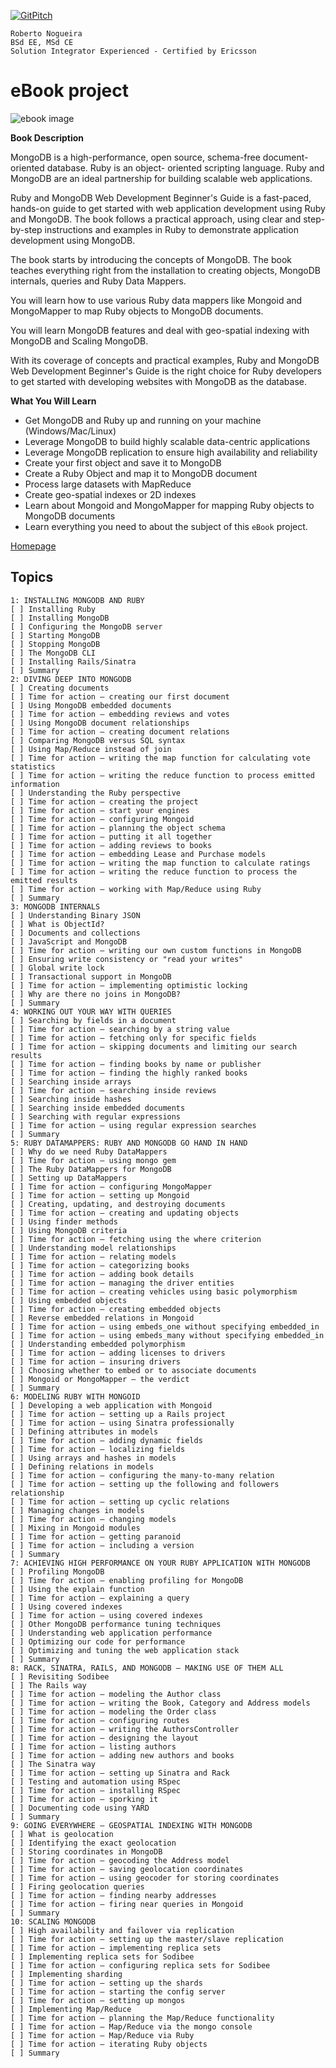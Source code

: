 [![GitPitch](https://gitpitch.com/assets/badge.svg)](https://gitpitch.com/enogrob/ebook-project/master)
```
Roberto Nogueira  
BSd EE, MSd CE
Solution Integrator Experienced - Certified by Ericsson
```
# eBook project

![ebook image](assets/ebook.png)

**Book Description**

MongoDB is a high-performance, open source, schema-free document-oriented database. Ruby is an object- oriented scripting language. Ruby and MongoDB are an ideal partnership for building scalable web applications.

Ruby and MongoDB Web Development Beginner's Guide is a fast-paced, hands-on guide to get started with web application development using Ruby and MongoDB. The book follows a practical approach, using clear and step-by-step instructions and examples in Ruby to demonstrate application development using MongoDB.

The book starts by introducing the concepts of MongoDB. The book teaches everything right from the installation to creating objects, MongoDB internals, queries and Ruby Data Mappers.

You will learn how to use various Ruby data mappers like Mongoid and MongoMapper to map Ruby objects to MongoDB documents.

You will learn MongoDB features and deal with geo-spatial indexing with MongoDB and Scaling MongoDB.

With its coverage of concepts and practical examples, Ruby and MongoDB Web Development Beginner's Guide is the right choice for Ruby developers to get started with developing websites with MongoDB as the database.

**What You Will Learn**

* Get MongoDB and Ruby up and running on your machine (Windows/Mac/Linux)
* Leverage MongoDB to build highly scalable data-centric applications
* Leverage MongoDB replication to ensure high availability and reliability
* Create your first object and save it to MongoDB
* Create a Ruby Object and map it to MongoDB document
* Process large datasets with MapReduce
* Create geo-spatial indexes or 2D indexes
* Learn about Mongoid and MongoMapper for mapping Ruby objects to MongoDB documents
* Learn everything you need to about the subject of this `eBook` project.

[Homepage](https://www.packtpub.com/web-development/ruby-and-mongodb-web-development-beginners-guide)

## Topics
```
1: INSTALLING MONGODB AND RUBY
[ ] Installing Ruby
[ ] Installing MongoDB
[ ] Configuring the MongoDB server
[ ] Starting MongoDB
[ ] Stopping MongoDB
[ ] The MongoDB CLI
[ ] Installing Rails/Sinatra
[ ] Summary
2: DIVING DEEP INTO MONGODB
[ ] Creating documents
[ ] Time for action — creating our first document
[ ] Using MongoDB embedded documents
[ ] Time for action — embedding reviews and votes
[ ] Using MongoDB document relationships
[ ] Time for action — creating document relations
[ ] Comparing MongoDB versus SQL syntax
[ ] Using Map/Reduce instead of join
[ ] Time for action — writing the map function for calculating vote statistics
[ ] Time for action — writing the reduce function to process emitted information
[ ] Understanding the Ruby perspective
[ ] Time for action — creating the project
[ ] Time for action — start your engines
[ ] Time for action — configuring Mongoid
[ ] Time for action — planning the object schema
[ ] Time for action — putting it all together
[ ] Time for action — adding reviews to books
[ ] Time for action — embedding Lease and Purchase models
[ ] Time for action — writing the map function to calculate ratings
[ ] Time for action — writing the reduce function to process the emitted results
[ ] Time for action — working with Map/Reduce using Ruby
[ ] Summary
3: MONGODB INTERNALS
[ ] Understanding Binary JSON
[ ] What is ObjectId?
[ ] Documents and collections
[ ] JavaScript and MongoDB
[ ] Time for action — writing our own custom functions in MongoDB
[ ] Ensuring write consistency or "read your writes"
[ ] Global write lock
[ ] Transactional support in MongoDB
[ ] Time for action — implementing optimistic locking
[ ] Why are there no joins in MongoDB?
[ ] Summary
4: WORKING OUT YOUR WAY WITH QUERIES
[ ] Searching by fields in a document
[ ] Time for action — searching by a string value
[ ] Time for action — fetching only for specific fields
[ ] Time for action — skipping documents and limiting our search results
[ ] Time for action — finding books by name or publisher
[ ] Time for action — finding the highly ranked books
[ ] Searching inside arrays
[ ] Time for action — searching inside reviews
[ ] Searching inside hashes
[ ] Searching inside embedded documents
[ ] Searching with regular expressions
[ ] Time for action — using regular expression searches
[ ] Summary
5: RUBY DATAMAPPERS: RUBY AND MONGODB GO HAND IN HAND
[ ] Why do we need Ruby DataMappers
[ ] Time for action — using mongo gem
[ ] The Ruby DataMappers for MongoDB
[ ] Setting up DataMappers
[ ] Time for action — configuring MongoMapper
[ ] Time for action — setting up Mongoid
[ ] Creating, updating, and destroying documents
[ ] Time for action — creating and updating objects
[ ] Using finder methods
[ ] Using MongoDB criteria
[ ] Time for action — fetching using the where criterion
[ ] Understanding model relationships
[ ] Time for action — relating models
[ ] Time for action — categorizing books
[ ] Time for action — adding book details
[ ] Time for action — managing the driver entities
[ ] Time for action — creating vehicles using basic polymorphism
[ ] Using embedded objects
[ ] Time for action — creating embedded objects
[ ] Reverse embedded relations in Mongoid
[ ] Time for action — using embeds_one without specifying embedded_in
[ ] Time for action — using embeds_many without specifying embedded_in
[ ] Understanding embedded polymorphism
[ ] Time for action — adding licenses to drivers
[ ] Time for action — insuring drivers
[ ] Choosing whether to embed or to associate documents
[ ] Mongoid or MongoMapper — the verdict
[ ] Summary
6: MODELING RUBY WITH MONGOID
[ ] Developing a web application with Mongoid
[ ] Time for action — setting up a Rails project
[ ] Time for action — using Sinatra professionally
[ ] Defining attributes in models
[ ] Time for action — adding dynamic fields
[ ] Time for action — localizing fields
[ ] Using arrays and hashes in models
[ ] Defining relations in models
[ ] Time for action — configuring the many-to-many relation
[ ] Time for action — setting up the following and followers relationship
[ ] Time for action — setting up cyclic relations
[ ] Managing changes in models
[ ] Time for action — changing models
[ ] Mixing in Mongoid modules
[ ] Time for action — getting paranoid
[ ] Time for action — including a version
[ ] Summary
7: ACHIEVING HIGH PERFORMANCE ON YOUR RUBY APPLICATION WITH MONGODB
[ ] Profiling MongoDB
[ ] Time for action — enabling profiling for MongoDB
[ ] Using the explain function
[ ] Time for action — explaining a query
[ ] Using covered indexes
[ ] Time for action — using covered indexes
[ ] Other MongoDB performance tuning techniques
[ ] Understanding web application performance
[ ] Optimizing our code for performance
[ ] Optimizing and tuning the web application stack
[ ] Summary
8: RACK, SINATRA, RAILS, AND MONGODB — MAKING USE OF THEM ALL
[ ] Revisiting Sodibee
[ ] The Rails way
[ ] Time for action — modeling the Author class
[ ] Time for action — writing the Book, Category and Address models
[ ] Time for action — modeling the Order class
[ ] Time for action — configuring routes
[ ] Time for action — writing the AuthorsController
[ ] Time for action — designing the layout
[ ] Time for action — listing authors
[ ] Time for action — adding new authors and books
[ ] The Sinatra way
[ ] Time for action — setting up Sinatra and Rack
[ ] Testing and automation using RSpec
[ ] Time for action — installing RSpec
[ ] Time for action — sporking it
[ ] Documenting code using YARD
[ ] Summary
9: GOING EVERYWHERE — GEOSPATIAL INDEXING WITH MONGODB
[ ] What is geolocation
[ ] Identifying the exact geolocation
[ ] Storing coordinates in MongoDB
[ ] Time for action — geocoding the Address model
[ ] Time for action — saving geolocation coordinates
[ ] Time for action — using geocoder for storing coordinates
[ ] Firing geolocation queries
[ ] Time for action — finding nearby addresses
[ ] Time for action — firing near queries in Mongoid
[ ] Summary
10: SCALING MONGODB
[ ] High availability and failover via replication
[ ] Time for action — setting up the master/slave replication
[ ] Time for action — implementing replica sets
[ ] Implementing replica sets for Sodibee
[ ] Time for action — configuring replica sets for Sodibee
[ ] Implementing sharding
[ ] Time for action — setting up the shards
[ ] Time for action — starting the config server
[ ] Time for action — setting up mongos
[ ] Implementing Map/Reduce
[ ] Time for action — planning the Map/Reduce functionality
[ ] Time for action — Map/Reduce via the mongo console
[ ] Time for action — Map/Reduce via Ruby
[ ] Time for action — iterating Ruby objects
[ ] Summary
```
